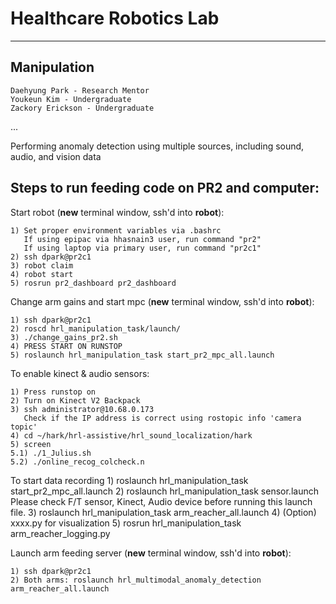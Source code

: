 Healthcare Robotics Lab
=======================

-------------------

Manipulation 
----------------------------

    Daehyung Park - Research Mentor
    Youkeun Kim - Undergraduate
    Zackory Erickson - Undergraduate

...


Performing anomaly detection using multiple sources, including sound, audio, and vision data


Steps to run feeding code on PR2 and computer:
----------------------------------------------


Start robot (**new** terminal window, ssh'd into **robot**):

    1) Set proper environment variables via .bashrc
       If using epipac via hhasnain3 user, run command "pr2"
       If using laptop via primary user, run command "pr2c1"
    2) ssh dpark@pr2c1
    3) robot claim
    4) robot start
    5) rosrun pr2_dashboard pr2_dashboard 


Change arm gains and start mpc (**new** terminal window, ssh'd into **robot**):
    
    1) ssh dpark@pr2c1
    2) roscd hrl_manipulation_task/launch/
    3) ./change_gains_pr2.sh
    4) PRESS START ON RUNSTOP
    5) roslaunch hrl_manipulation_task start_pr2_mpc_all.launch

To enable kinect & audio sensors:

    1) Press runstop on
    2) Turn on Kinect V2 Backpack
    3) ssh administrator@10.68.0.173
       Check if the IP address is correct using rostopic info 'camera topic'
    4) cd ~/hark/hrl-assistive/hrl_sound_localization/hark
    5) screen
    5.1) ./1_Julius.sh
    5.2) ./online_recog_colcheck.n

To start data recording
    1) roslaunch hrl_manipulation_task start_pr2_mpc_all.launch
    2) roslaunch hrl_manipulation_task sensor.launch
       Please check F/T sensor, Kinect, Audio device before running this launch file.
    3) roslaunch hrl_manipulation_task arm_reacher_all.launch
    4) (Option) xxxx.py for visualization
    5) rosrun hrl_manipulation_task arm_reacher_logging.py

    








Launch arm feeding server (**new** terminal window, ssh'd into **robot**):
   
    1) ssh dpark@pr2c1
    2) Both arms: roslaunch hrl_multimodal_anomaly_detection arm_reacher_all.launch
    
        


